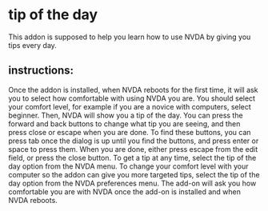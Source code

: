# tip of the day
This addon is supposed to help you learn how to use NVDA by giving you tips every day.
## instructions:
Once the addon is installed, when NVDA reboots for the first time, it will ask you to select how comfortable with using NVDA you are. 
You should select your comfort level, for example if you are a novice with computers, select beginner.
Then, NVDA will show you a tip of the day.
You can press the forward and back buttons to change what  tip you are seeing, and then press close or escape when you are done. 
To find these buttons, you can press tab once the dialog is up until you find the buttons, and press enter or space to press them. When you are done, either press escape from the edit field, or press the close button.
To get a tip at any time, select the tip of the day option from the NVDA menu.
To change your comfort level with your computer so the addon can give you more targeted tips, select the tip of the day option from the NVDA preferences menu. The add-on will ask you how comfortable you are with NVDA once the add-on is installed and when NVDA reboots.
